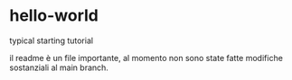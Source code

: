 # hello-world
typical starting tutorial

il readme è un file importante, al momento non sono state fatte modifiche sostanziali al main branch.
